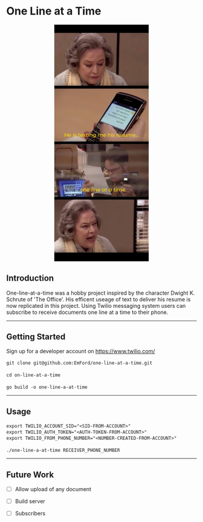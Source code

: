# One Line at a Time

<p align="center">
<img src="images/texting.png" width="250"/>
</p>

## Introduction
One-line-at-a-time was a hobby project inspired by the character Dwight K. Schrute of 'The Office'. His efficent useage of text to deliver his resume is now replicated in this project. Using Twilio messaging system users can subscribe to receive documents one line at a time to their phone.

---
## Getting Started
Sign up for a developer account on https://www.twilio.com/ 


```shell
git clone git@github.com:EmFord/one-line-at-a-time.git

cd on-line-at-a-time

go build -o one-line-a-at-time
```

---
## Usage

```shell
export TWILIO_ACCOUNT_SID="<SID-FROM-ACCOUNT>"
export TWILIO_AUTH_TOKEN="<AUTH-TOKEN-FROM-ACCOUNT>"
export TWILIO_FROM_PHONE_NUMBER="<NUMBER-CREATED-FROM-ACCOUNT>"

./one-line-a-at-time RECEIVER_PHONE_NUMBER
```

---
## Future Work

- [ ] Allow upload of any document
- [ ] Build server
- [ ] Subscribers








 
 